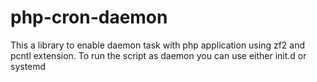 # php-cron-daemon

This a library to enable daemon task with php application using zf2 and pcntl extension.
To run the script as daemon you can use either init.d or systemd